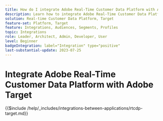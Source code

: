 ```yaml
---
title: How do I integrate Adobe Real-Time Customer Data Platform with Adobe Target?
description: Learn how to integrate Adobe Real-Time Customer Data Platform with Adobe Target. 
solution: Real-time Customer Data Platform, Target
feature-set: Platform, Target
feature: Integrations, Audiences, Segments, Profiles
topic: Integrations
role: Leader, Architect, Admin, Developer, User
level: Beginner
badgeIntegration: label="Integration" type="positive"
last-substantial-update: 2023-07-25
---
```


# Integrate Adobe Real-Time Customer Data Platform with Adobe Target

{{$include /help/_includes/integrations-between-applications/rtcdp-target.md}}

